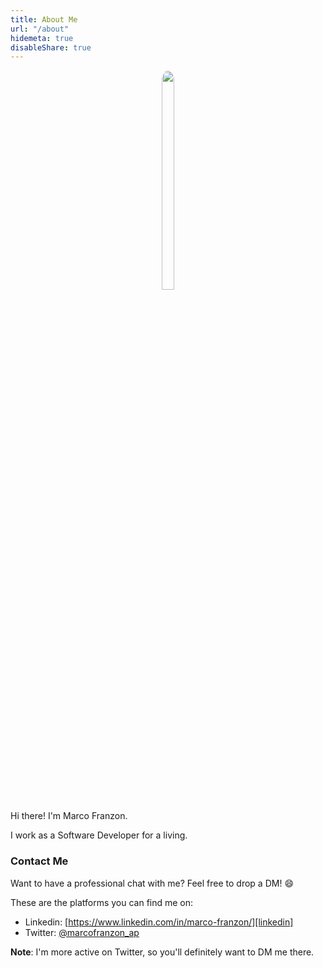 ```yaml
---
title: About Me
url: "/about"
hidemeta: true
disableShare: true
---
```


<p align="center">
  <img src="/profilo.jpg" width="20%" height="30%" style="border-radius: 50%;">
</p>

Hi there! I'm Marco Franzon.

I work as a Software Developer for a living.

### Contact Me

Want to have a professional chat with me? Feel free to drop a DM! :smile:

These are the platforms you can find me on:

- Linkedin: [https://www.linkedin.com/in/marco-franzon/][linkedin]
- Twitter: [@marcofranzon_ap][twitter]

**Note**: I'm more active on Twitter, so you'll definitely want to DM me there.

<!-- Reference Links -->

[twitter]: https://twitter.com/Jarmosan
[linkedin]: https://www.linkedin.com/in/jarmos
